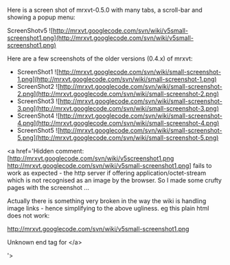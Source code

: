 Here is a screen shot of mrxvt-0.5.0 with many tabs, a scroll-bar and showing a popup menu:

ScreenShotv5 ![http://mrxvt.googlecode.com/svn/wiki/v5small-screenshot1.png](http://mrxvt.googlecode.com/svn/wiki/v5small-screenshot1.png)

Here are a few screenshots of the older versions (0.4.x) of mrxvt:

  * ScreenShot1 ![http://mrxvt.googlecode.com/svn/wiki/small-screenshot-1.png](http://mrxvt.googlecode.com/svn/wiki/small-screenshot-1.png)
  * ScreenShot2 ![http://mrxvt.googlecode.com/svn/wiki/small-screenshot-2.png](http://mrxvt.googlecode.com/svn/wiki/small-screenshot-2.png)
  * ScreenShot3 ![http://mrxvt.googlecode.com/svn/wiki/small-screenshot-3.png](http://mrxvt.googlecode.com/svn/wiki/small-screenshot-3.png)
  * ScreenShot4 ![http://mrxvt.googlecode.com/svn/wiki/small-screenshot-4.png](http://mrxvt.googlecode.com/svn/wiki/small-screenshot-4.png)
  * ScreenShot5 ![http://mrxvt.googlecode.com/svn/wiki/small-screenshot-5.png](http://mrxvt.googlecode.com/svn/wiki/small-screenshot-5.png)

<a href='Hidden comment: 
[http://mrxvt.googlecode.com/svn/wiki/v5screenshot1.png http://mrxvt.googlecode.com/svn/wiki/v5small-screenshot1.png] fails to work as expected - the http server if offering application/octet-stream which is not recognised as an image by the browser. So I made some
crufty pages with the screenshot ...

Actually there is something very broken in the way the wiki is handling image links - hence simplifying to the above ugliness. eg this plain html does not work:

<a href="http://mrxvt.googlecode.com/svn/wiki/v5screenshot1.png"> http://mrxvt.googlecode.com/svn/wiki/v5small-screenshot1.png

Unknown end tag for &lt;/a&gt;



'></a>